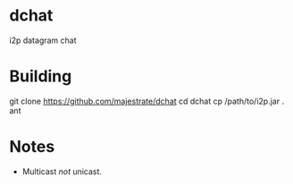 dchat
=====

i2p datagram chat

Building
========

git clone https://github.com/majestrate/dchat
cd dchat
cp /path/to/i2p.jar .
ant

Notes
=====

* Multicast _not_ unicast.
